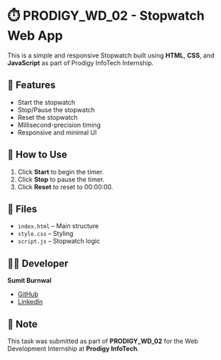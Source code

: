 # ⏱️ PRODIGY_WD_02 - Stopwatch Web App

This is a simple and responsive Stopwatch built using **HTML**, **CSS**, and **JavaScript** as part of Prodigy InfoTech Internship.

## 🔧 Features
- Start the stopwatch
- Stop/Pause the stopwatch
- Reset the stopwatch
- Millisecond-precision timing
- Responsive and minimal UI

## 🚀 How to Use
1. Click **Start** to begin the timer.
2. Click **Stop** to pause the timer.
3. Click **Reset** to reset to 00:00:00.

## 📁 Files
- `index.html` – Main structure
- `style.css` – Styling
- `script.js` – Stopwatch logic

## 👨‍💻 Developer
**Sumit Burnwal**
- [GitHub](https://github.com/Sumit031202)
- [LinkedIn](https://www.linkedin.com/in/sumit-burnwal-15ba6625a/)

## 📌 Note
This task was submitted as part of **PRODIGY_WD_02** for the Web Development Internship at **Prodigy InfoTech**.

